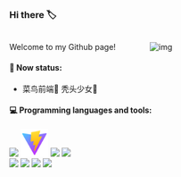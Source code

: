 
### Hi there 🏷️ 
<br />
Welcome to my Github page! 

<img align="right" alt="img" src="https://user-images.githubusercontent.com/91867363/221072494-fe23bed1-e13d-40f1-9e96-5831b4366e06.jpeg" width="50%" height="auto" />


#### 🌱 Now status: 
- 菜鸟前端🥦 秃头少女🐰  
<!-- <img width="50%" border-radius="12px" align="right" src="https://github-readme-stats.vercel.app/api?username=sleeplessOrangeCat&show_icons=true&hide_border=true" /> -->

#### :computer: Programming languages and tools: 
<p>
<code><img width="10%" src="https://www.vectorlogo.zone/logos/vuejs/vuejs-ar21.svg"></code>
 <code><img width="10%" height="50px" src="https://raw.githubusercontent.com/vscode-icons/vscode-icons/5a7cb2173c87167e9aa88ac4b0f5301e6eef975c/icons/file_type_vite.svg"></code>
<code><img width="10%" src="https://www.vectorlogo.zone/logos/typescriptlang/typescriptlang-ar21.svg"></code>
<code><img width="10%" src="https://www.vectorlogo.zone/logos/js_webpack/js_webpack-ar21.svg"></code>
<br />
<code><img width="10%" src="https://www.vectorlogo.zone/logos/javascript/javascript-ar21.svg"></code>
<code><img width="8%" src="https://www.vectorlogo.zone/logos/nodejs/nodejs-ar21.svg"></code>
<code><img width="10%" src="https://www.vectorlogo.zone/logos/npmjs/npmjs-ar21.svg"></code>
<code><img width="10%" src="https://www.vectorlogo.zone/logos/git-scm/git-scm-ar21.svg"></code>
<br />
</p>
